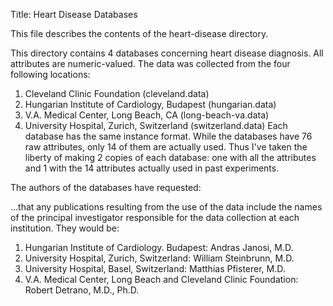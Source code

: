 
Title: Heart Disease Databases

This file describes the contents of the heart-disease directory.

This directory contains 4 databases concerning heart disease diagnosis.
All attributes are numeric-valued. The data was collected from the
four following locations:

 1. Cleveland Clinic Foundation (cleveland.data)
 2. Hungarian Institute of Cardiology, Budapest (hungarian.data)
 3. V.A. Medical Center, Long Beach, CA (long-beach-va.data)
 4. University Hospital, Zurich, Switzerland (switzerland.data)
Each database has the same instance format. While the databases have 76
raw attributes, only 14 of them are actually used. Thus I've taken the
liberty of making 2 copies of each database: one with all the attributes
and 1 with the 14 attributes actually used in past experiments.

The authors of the databases have requested:

  ...that any publications resulting from the use of the data include the 
  names of the principal investigator responsible for the data collection
  at each institution.  They would be:

   1. Hungarian Institute of Cardiology. Budapest: Andras Janosi, M.D.
   2. University Hospital, Zurich, Switzerland: William Steinbrunn, M.D.
   3. University Hospital, Basel, Switzerland: Matthias Pfisterer, M.D.
   4. V.A. Medical Center, Long Beach and Cleveland Clinic Foundation:
  Robert Detrano, M.D., Ph.D.





